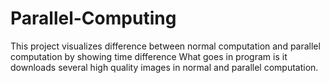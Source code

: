 # Parallel-Computing
This project visualizes difference between normal computation and parallel computation by showing time difference
What goes in program is it downloads several high quality images in normal and parallel computation.
